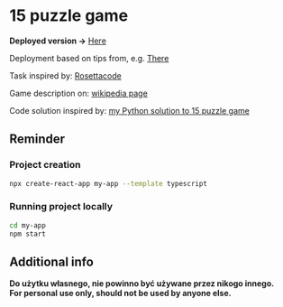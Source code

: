 # 15 puzzle game

**Deployed version  ->** [Here](https://b-lukaszuk.github.io/fifteen_puzzle_game/)

Deployment based on tips from, e.g. [There](https://dev.to/yuribenjamin/how-to-deploy-react-app-in-github-pages-2a1f)

Task inspired by: [Rosettacode](https://rosettacode.org/wiki/15_puzzle_game)

Game description on: [wikipedia page](https://en.wikipedia.org/wiki/15_puzzle)

Code solution inspired by: [my Python solution to 15 puzzle game](https://github.com/b-lukaszuk/python_luzne_zadanka/tree/master/part1_18_11_2021/task3)

## Reminder

### Project creation

```bash
npx create-react-app my-app --template typescript
```

### Running project locally

```bash
cd my-app
npm start
```

## Additional info
**Do użytku własnego, nie powinno być używane przez nikogo innego.**<br>
**For personal use only, should not be used by anyone else.**



